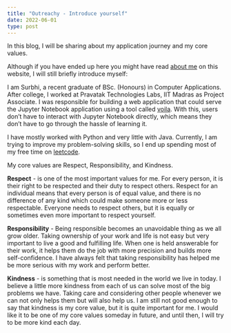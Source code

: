 ```yaml
---
title: "Outreachy - Introduce yourself"
date: 2022-06-01
type: post
---
```


In this blog, I will be sharing about my application journey and my core values.

Although if you have ended up here you might have read [about me](https://ssurbhi560.github.io/about/) on this website, I will still briefly introduce myself:

I am Surbhi, a recent graduate of BSc. (Honours) in Computer Applications. After college, I worked at Pravatak Technologies Labs, IIT Madras as Project Associate. I was responsible for building a web application that could serve the Jupyter Notebook application using a tool called [voila](https://voila.readthedocs.io/en/stable/). With this, users don’t have to interact with  Jupyter Notebook directly, which means they don’t have to go through the hassle of learning it.

I have mostly worked with Python and very little with Java. Currently, I am trying to improve my problem-solving skills, so I end up spending most of my free time on [leetcode](https://leetcode.com/).

My core values are Respect, Responsibility, and Kindness.

**Respect** - is one of the most important values for me. For every person, it is their right to be respected and their duty to respect others. Respect for an individual means that every person is of equal value, and there is no difference of any kind which could make someone more or less respectable. Everyone needs to respect others, but it is equally or sometimes even more important to respect yourself.

**Responsibility** - Being responsible becomes an unavoidable thing as we all grow older. Taking ownership of your work and life is not easy but very important to live a good and fulfilling life. When one is held answerable for their work, it helps them do the job with more precision and builds more self-confidence. I have always felt that taking responsibility has helped me be more serious with my work and perform better.

**Kindness** - is something that is most needed in the world we live in today. I believe a little more kindness from each of us can solve most of the big problems we have. Taking care and considering other people whenever we can not only helps them but will also help us. I am still not good enough to say that kindness is my core value, but it is quite important for me. I would like it to be one of my core values someday in future, and until then, I will try to be more kind each day.


